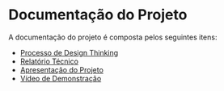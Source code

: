 # Documentação do Projeto

A documentação do projeto é composta pelos seguintes itens: 
 - [Processo de Design Thinking](concepcao/Processo%20Design%20Thinking%20-%20TEMPLATE.pdf)
 - [Relatório Técnico](relatorio/relatorio-tecnico.md)
 - [Apresentação do Projeto](apresentacao/apresentacao%20-%20TEMPLATE.pptx)
 - [Vídeo de Demonstração](https://youtube.com)

